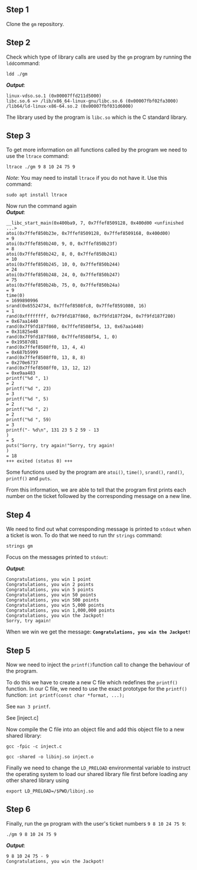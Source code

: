 ## Step 1
Clone the `gm` repository.

## Step 2
Check which type of library calls are used by the `gm` program by running the `ldd`command: 

```
ldd ./gm
```

***Output***:<br>

```
linux-vdso.so.1 (0x00007ffd211d5000)  
libc.so.6 => /lib/x86_64-linux-gnu/libc.so.6 (0x00007fbf02fa3000)  
/lib64/ld-linux-x86-64.so.2 (0x00007fbf031d6000)
```

The library used by the program is `libc.so` which is the C standard library.

## Step 3
To get more information on all functions called by the program we need to use the `ltrace` command:
```
ltrace ./gm 9 8 10 24 75 9
```

*Note*: You may need to install `ltrace` if you do not have it. Use this command:
```
sudo apt install ltrace
```
Now run the command again<br>
***Output***:
```
__libc_start_main(0x400ba9, 7, 0x7ffef8509128, 0x400d00 <unfinished ...>
atoi(0x7ffef850b23e, 0x7ffef8509128, 0x7ffef8509168, 0x400d00)                                           = 9
atoi(0x7ffef850b240, 9, 0, 0x7ffef850b23f)                                                               = 8
atoi(0x7ffef850b242, 8, 0, 0x7ffef850b241)                                                               = 10
atoi(0x7ffef850b245, 10, 0, 0x7ffef850b244)                                                              = 24
atoi(0x7ffef850b248, 24, 0, 0x7ffef850b247)                                                              = 75
atoi(0x7ffef850b24b, 75, 0, 0x7ffef850b24a)                                                              = 9
time(0)                                                                                                  = 1699890996
srand(0x65524734, 0x7ffef8508fc8, 0x7ffef8591080, 16)                                                    = 1
rand(0xffffffff, 0x7f9fd187f860, 0x7f9fd187f204, 0x7f9fd187f280)                                         = 0x67aa1440
rand(0x7f9fd187f860, 0x7ffef8508f54, 13, 0x67aa1440)                                                     = 0x31825e48
rand(0x7f9fd187f860, 0x7ffef8508f54, 1, 0)                                                               = 0x19587d81
rand(0x7ffef8508ff0, 13, 4, 4)                                                                           = 0x687b5999
rand(0x7ffef8508ff0, 13, 8, 8)                                                                           = 0x270e6737
rand(0x7ffef8508ff0, 13, 12, 12)                                                                         = 0xe9aa483
printf("%d ", 1)                                                                                         = 2
printf("%d ", 23)                                                                                        = 3
printf("%d ", 5)                                                                                         = 2
printf("%d ", 2)                                                                                         = 2
printf("%d ", 59)                                                                                        = 3
printf("- %d\n", 131 23 5 2 59 - 13
)                                                                                     = 5
puts("Sorry, try again!"Sorry, try again!
)                                                                                = 18
+++ exited (status 0) +++
```

Some functions used by the program are `atoi()`, `time()`, `srand()`, `rand()`, `printf()` and `puts`.

From this information, we are able to tell that the program first prints each number on the ticket followed by the corresponding message on a new line.

## Step 4
We need to find out what corresponding message is printed to `stdout` when a ticket is won. To do that we need to run thr `strings` command:
```
strings gm
```

Focus on the messages printed to `stdout`:

***Output***:
```
Congratulations, you win 1 point
Congratulations, you win 2 points
Congratulations, you win 5 points
Congratulations, you win 50 points
Congratulations, you win 500 points
Congratulations, you win 5,000 points
Congratulations, you win 1,000,000 points
Congratulations, you win the Jackpot!
Sorry, try again!
```

When we win we get the message: **`Congratulations, you win the Jackpot!`**

## Step 5
Now we need to inject the `printf()`function call to change the behaviour of the program.<br>

To do this we have to create a new C file which redefines the `printf()` function. In our C file, we need to use the exact prototype for the `printf()` function: `int printf(const char *format, ...);`

See  ```man 3 printf```.

See [inject.c]

Now compile the C file into an object file and add this object file to a new shared library:

```
gcc -fpic -c inject.c
```


```
gcc -shared -o libinj.so inject.o
```

Finally we need to change the `LD_PRELOAD` environmental variable to instruct the operating system to load our shared library file first before loading any other shared library using 

```
export LD_PRELOAD=/$PWD/libinj.so
```

## Step 6
Finally, run the `gm` program with the user's ticket numbers `9 8 10 24 75 9`:
```
./gm 9 8 10 24 75 9
```

***Output***:
```
9 8 10 24 75 - 9
Congratulations, you win the Jackpot!
```
